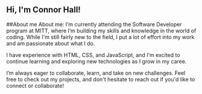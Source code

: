 ## Hi, I'm Connor Hall!


##About me
About me:
I’m currently attending the Software Developer program at MITT, where I’m building my skills and knowledge in the world of coding. While I'm still fairly new to the field, I put a lot of effort into my work and am passionate about what I do.

I have experience with HTML, CSS, and JavaScript, and I'm excited to continue learning and exploring new technologies as I grow in my caree.

I’m always eager to collaborate, learn, and take on new challenges. Feel free to check out my projects, and don't hesitate to reach out if you'd like to connect or collaborate!
